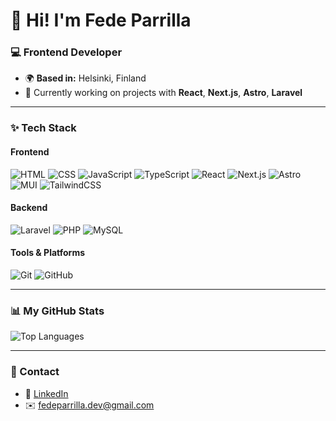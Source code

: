 # 👋 Hi! I'm Fede Parrilla

### 💻 Frontend Developer
- 🌍 **Based in:** Helsinki, Finland  
- 🔭 Currently working on projects with **React**, **Next.js**, **Astro**, **Laravel**

---

### ✨ Tech Stack

#### **Frontend**  
![HTML](https://img.shields.io/badge/-HTML-E34F26?style=flat&logo=HTML5&logoColor=white) ![CSS](https://img.shields.io/badge/-CSS-1572B6?style=flat&logo=CSS3&logoColor=white) ![JavaScript](https://img.shields.io/badge/-JavaScript-F7DF1E?style=flat&logo=JavaScript&logoColor=black) ![TypeScript](https://img.shields.io/badge/-TypeScript-3178C6?style=flat&logo=TypeScript&logoColor=white) ![React](https://img.shields.io/badge/-React-61DAFB?style=flat&logo=React&logoColor=black) ![Next.js](https://img.shields.io/badge/-Next.js-000000?style=flat&logo=Next.js&logoColor=white) ![Astro](https://img.shields.io/badge/-Astro-FF5D01?style=flat&logo=Astro&logoColor=white) ![MUI](https://img.shields.io/badge/-MUI-007FFF?style=flat&logo=Material-UI&logoColor=white) ![TailwindCSS](https://img.shields.io/badge/-TailwindCSS-38B2AC?style=flat&logo=TailwindCSS&logoColor=white)

#### **Backend**  
![Laravel](https://img.shields.io/badge/-Laravel-333333?style=flat&logo=LARAVEL) ![PHP](https://img.shields.io/badge/-PHP-777BB4?style=flat&logo=PHP&logoColor=white) ![MySQL](https://img.shields.io/badge/-MySQL-4479A1?style=flat&logo=MySQL&logoColor=white)

#### **Tools & Platforms**  
![Git](https://img.shields.io/badge/-Git-F05032?style=flat&logo=Git&logoColor=white) ![GitHub](https://img.shields.io/badge/-GitHub-181717?style=flat&logo=GitHub&logoColor=white)

---

### 📊 My GitHub Stats

![Top Languages](https://github-readme-stats.vercel.app/api/top-langs/?username=fedeparrilla10&layout=compact&theme=radical)

---

### 🔗 Contact
- 💼 [LinkedIn](https://linkedin.com/in/fedeparrilla)
- ✉️ fedeparrilla.dev@gmail.com
